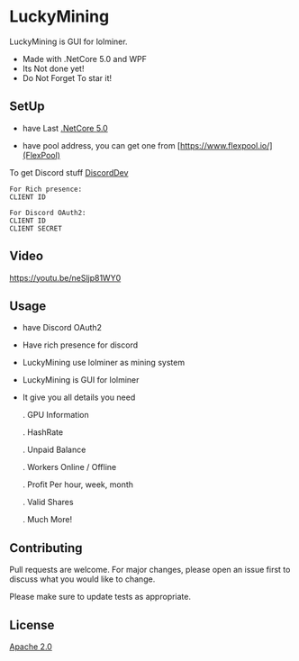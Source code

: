 # LuckyMining

LuckyMining is GUI for lolminer.

- Made with .NetCore 5.0 and WPF 
- Its Not done yet! 
- Do Not Forget To star it!

## SetUp

- have Last [.NetCore 5.0](https://dotnet.microsoft.com/download/dotnet/5.0)

- have pool address, you can get one from [https://www.flexpool.io/](FlexPool)

To get Discord stuff [DiscordDev](https://discord.com/developers/applications)
```
For Rich presence:
CLIENT ID 

For Discord OAuth2:
CLIENT ID 
CLIENT SECRET
```

## Video

https://youtu.be/neSljp81WY0

## Usage

- have Discord OAuth2
- Have rich presence for discord

- LuckyMining use lolminer as mining system 
- LuckyMining is GUI for lolminer 
- It give you all details you need
   
  . GPU Information

  . HashRate

  . Unpaid Balance

  . Workers Online / Offline
  
  . Profit Per hour, week, month
  
  . Valid Shares
  
   . Much More!



## Contributing
Pull requests are welcome. For major changes, please open an issue first to discuss what you would like to change.

Please make sure to update tests as appropriate.

## License
[Apache 2.0](https://www.apache.org/licenses/LICENSE-2.0)
